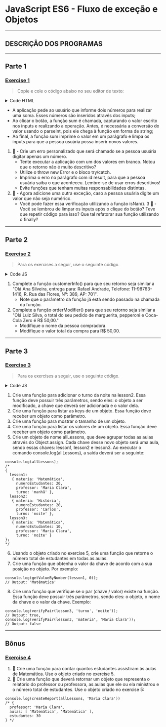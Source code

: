 # JavaScript ES6 - Fluxo de exceção e Objetos

---

## DESCRIÇÃO DOS PROGRAMAS

---


## Parte 1

### [Exercise 1](./exercise1/index.html)

> Copie e cole o código abaixo no seu editor de texto:

<details>
<summary>Code HTML</summary>

```
<!DOCTYPE html>
<html lang='pt-BR'>
<head>
  <meta charset='UTF-8'>
  <meta http-equiv='X-UA-Compatible' content='IE=edge'>
  <meta name='viewport' content='width=device-width, initial-scale=1.0'>
  <title>Calculadora</title>
</head>
<body>
  <p>Informe dois números para realizar a soma:</p>
  <label for='value1'>Valor 1:</label>
  <input type='text' id='value1'>
  <label for='value2'>Valor 2:</label>
  <input type='text' id='value2'>
  <button id='button'>Somar</button>
  <p id='result'></p>
  <script>
    function sum() {
      const value1 = document.getElementById('value1').value;
      const value2 = document.getElementById('value2').value;
      const result = parseInt(value1) + parseInt(value2);
      document.getElementById('result').innerHTML = `Resultado: ${result}`;
      document.getElementById('value1').value = '';
      document.getElementById('value2').value = '';
    }
    window.onload = () => {
      const button = document.getElementById('button');
      button.addEventListener('click', sum);
    }
  </script>
</body>
</html>
```

</details>

- A aplicação pede ao usuário que informe dois números para realizar uma soma. Esses números são inseridos através dos inputs;
- Ao clicar o botão, a função sum é chamada, capturando o valor escrito nos inputs e realizando a operação. Antes, é necessária a conversão do valor usando o parseInt, pois ele chega à função em forma de string;
- Ao final, a função sum imprime o valor em um parágrafo e limpa os inputs para que a pessoa usuária possa inserir novos valores.

1. 🚀 - Crie um erro personalizado que será chamado se a pessoa usuária digitar apenas um número.
    - Tente executar a aplicação com um dos valores em branco. Notou que o retorno não é muito descritivo?
    - Utilize o throw new Error e o bloco try/catch.
    - Imprima o erro no parágrafo com id result, para que a pessoa usuária saiba o que aconteceu. Lembre-se de usar erros descritivos!
    - Evite funções que tenham muitas responsabilidades distintas.
2. 🚀 - Agora adicione uma outra exceção, caso a pessoa usuária digite um valor que não seja numérico.
    - Você pode fazer essa verificação utilizando a função isNan().
3 🚀 - Você se lembrou de limpar os inputs após o clique do botão? Teve que repetir código para isso? Que tal refatorar sua função utilizando o finally?

---

## Parte 2 

### [Exercise 2](./exercise2/script.js)

> Para os exercises a seguir, use o seguinte código.

<details>

<summary>Code JS</summary>

```
const order = {
  name: 'Rafael Andrade',
  phoneNumber: '11-98763-1416',
  address: {
    street: 'Rua das Flores',
    number: '389',
    apartment: '701',
  },
  order: {
    pizza: {
      marguerita: {
        amount: 1,
        price: 25,
      },
      pepperoni: {
        amount: 1,
        price: 20,
      }
    },
    drinks: {
      coke: {
        type: 'Coca-Cola Zero',
        price: 10,
        amount: 1,
      }
    },
    delivery: {
      deliveryPerson: 'Ana Silveira',
      price: 5,
    }
  },
  payment: {
    total: 60,
  },
};

const customerInfo = (order) => {
  // Adicione abaixo as informações necessárias.

}

customerInfo(order);

const orderModifier = (order) => {
  // Adicione abaixo as informações necessárias.

}

orderModifier(order);
```

</details>

1. Complete a função customerInfo() para que seu retorno seja similar a "Olá Ana Silveira, entrega para: Rafael Andrade, Telefone: 11-98763-1416, R. Rua das Flores, Nº: 389, AP: 701".
    - Note que o parâmetro da função já está sendo passado na chamada da função.
2. Complete a função orderModifier() para que seu retorno seja similar a "Olá Luiz Silva, o total do seu pedido de marguerita, pepperoni e Coca-Cola Zero é R$ 50,00."
    - Modifique o nome da pessoa compradora.
    - Modifique o valor total da compra para R$ 50,00.

---

## Parte 3

### [Exercise 3](./exercise3/script.js)

> Para os exercises a seguir, use o seguinte código.

<details>

<summary>Code JS</summary>

```
const lesson1 = {
  materia: 'Matemática',
  numeroEstudantes: 20,
  professor: 'Maria Clara',
  turno: 'manhã',
};

const lesson2 = {
  materia: 'História',
  numeroEstudantes: 20,
  professor: 'Carlos',
};

const lesson3 = {
  materia: 'Matemática',
  numeroEstudantes: 10,
  professor: 'Maria Clara',
  turno: 'noite',
};
```

</details>

1. Crie uma função para adicionar o turno da noite na lesson2. Essa função deve possuir três parâmetros, sendo eles: o objeto a ser modificado, a chave que deverá ser adicionada e o valor dela.
2. Crie uma função para listar as keys de um objeto. Essa função deve receber um objeto como parâmetro.
3. Crie uma função para mostrar o tamanho de um objeto.
4. Crie uma função para listar os valores de um objeto. Essa função deve receber um objeto como parâmetro.
5. Crie um objeto de nome allLessons, que deve agrupar todas as aulas através do Object.assign. Cada chave desse novo objeto será uma aula, sendo essas chaves: lesson1, lesson2 e lesson3. Ao executar o comando console.log(allLessons), a saída deverá ser a seguinte:

```
console.log(allLessons);
/*
{
  lesson1:
   { materia: 'Matemática',
     numeroEstudantes: 20,
     professor: 'Maria Clara',
     turno: 'manhã' },
  lesson2:
   { materia: 'História',
     numeroEstudantes: 20,
     professor: 'Carlos',
     turno: 'noite' },
  lesson3:
   { materia: 'Matemática',
     numeroEstudantes: 10,
     professor: 'Maria Clara',
     turno: 'noite' }
};
*/
```

6. Usando o objeto criado no exercise 5, crie uma função que retorne o número total de estudantes em todas as aulas.
7. Crie uma função que obtenha o valor da chave de acordo com a sua posição no objeto. Por exemplo:

```
console.log(getValueByNumber(lesson1, 0));
// Output: 'Matématica'
```

8. Crie uma função que verifique se o par (chave / valor) existe na função. Essa função deve possuir três parâmetros, sendo eles: o objeto, o nome da chave e o valor da chave. Exemplo:

```
console.log(verifyPair(lesson3, 'turno', 'noite'));
// Output: true,
console.log(verifyPair(lesson3, 'materia', 'Maria Clara'));
// Output: false
```

---

## Bônus

### [Exercise 4](./exercise4/)

1. 🚀 Crie uma função para contar quantos estudantes assistiram às aulas de Matemática. Use o objeto criado no exercise 5.
2. 🚀 Crie uma função que deverá retornar um objeto que representa o relatório do professor ou professora, as aulas que ele ou ela ministrou e o número total de estudantes. Use o objeto criado no exercise 5:

```
console.log(createReport(allLessons, 'Maria Clara'))
/* {
  professor: 'Maria Clara',
  aulas: [ 'Matemática', 'Matemática' ],
  estudantes: 30
} */
```